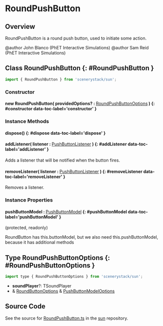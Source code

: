 # RoundPushButton

## Overview

RoundPushButton is a round push button, used to initiate some action.

@author John Blanco (PhET Interactive Simulations)
@author Sam Reid (PhET Interactive Simulations)

## Class RoundPushButton {: #RoundPushButton }


```js
import { RoundPushButton } from 'scenerystack/sun';
```
### Constructor

#### new RoundPushButton( providedOptions? : <span style="font-weight: 400;">[RoundPushButtonOptions](../sun/RoundPushButton.md#RoundPushButtonOptions)</span> ) {: #constructor data-toc-label='constructor' }

### Instance Methods

#### dispose() {: #dispose data-toc-label='dispose' }

#### addListener( listener : <span style="font-weight: 400;">[PushButtonListener](../sun/PushButtonModel.md#PushButtonListener)</span> ) {: #addListener data-toc-label='addListener' }

Adds a listener that will be notified when the button fires.

#### removeListener( listener : <span style="font-weight: 400;">[PushButtonListener](../sun/PushButtonModel.md#PushButtonListener)</span> ) {: #removeListener data-toc-label='removeListener' }

Removes a listener.

### Instance Properties

#### pushButtonModel : <span style="font-weight: 400;">[PushButtonModel](../sun/PushButtonModel.md)</span> {: #pushButtonModel data-toc-label='pushButtonModel' }

(protected, readonly)

RoundButton has this.buttonModel, but we also need this.pushButtonModel, because it has additional methods



## Type RoundPushButtonOptions {: #RoundPushButtonOptions }


```js
import type { RoundPushButtonOptions } from 'scenerystack/sun';
```
- **soundPlayer**?: TSoundPlayer
- &amp; [RoundButtonOptions](../sun/RoundButton.md#RoundButtonOptions) &amp; [PushButtonModelOptions](../sun/PushButtonModel.md#PushButtonModelOptions)




## Source Code

See the source for [RoundPushButton.ts](https://github.com/phetsims/sun/blob/main/js/buttons/RoundPushButton.ts) in the [sun](https://github.com/phetsims/sun) repository.
